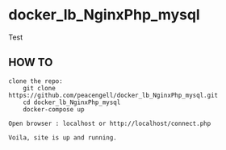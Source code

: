 # docker_lb_NginxPhp_mysql
Test

## HOW TO

    clone the repo: 
        git clone https://github.com/peacengell/docker_lb_NginxPhp_mysql.git
        cd docker_lb_NginxPhp_mysql 
        docker-compose up

    Open browser : localhost or http://localhost/connect.php

    Voila, site is up and running.
    